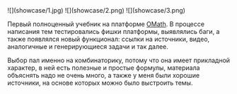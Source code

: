 <gallery>
    ![](showcase/1.jpg)
    ![](showcase/2.png)
    ![](showcase/3.png)
</gallery>

Первый полноценный учебник на платформе [OMath](p:omath).
В процессе написания тем тестировались фишки платформы, выявлялись баги, а также появлялся новый функционал: ссылки на источники, видео, аналогичные и генерирующиеся задачи и так далее.

Выбор пал именно на комбинаторику, потому что она имеет прикладной характер, в ней есть полезные и простые формулы, материала объяснять надо не очень много, а также у меня были хорошие источники, на основе которых можно было выстроить темы.